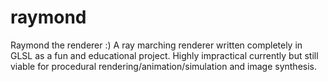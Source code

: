 # raymond
Raymond the renderer :) A ray marching renderer written completely in GLSL as a fun and educational project. Highly impractical currently but still viable for procedural rendering/animation/simulation and image synthesis.
